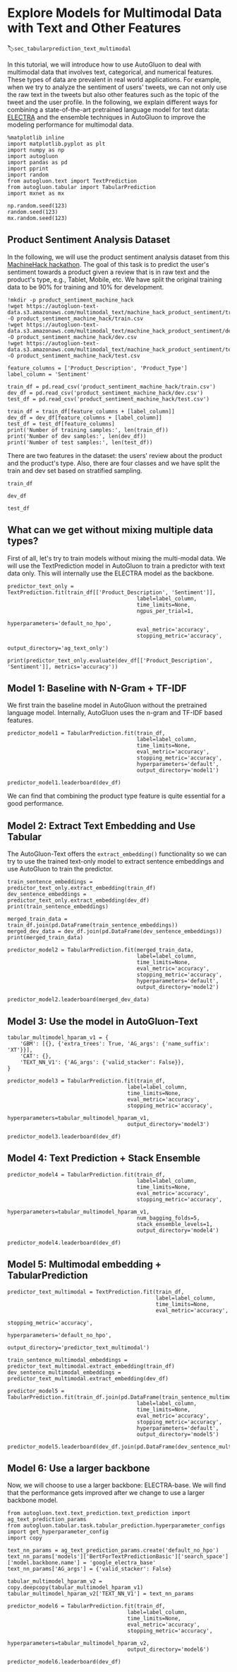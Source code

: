 # Explore Models for Multimodal Data with Text and Other Features

:label:`sec_tabularprediction_text_multimodal`

In this tutorial, we will introduce how to use AutoGluon to deal with multimodal data that involves text, categorical, and numerical features. These types of data are prevalent in real world applications. For example, when we try to analyze the sentiment of users' tweets, we can not only use the raw text in the tweets but also other features such as the topic of the tweet and the user profile. In the following, we explain different ways for combining a state-of-the-art pretrained language model for text data: [ELECTRA](https://arxiv.org/pdf/2003.10555.pdf) and the ensemble techniques in AutoGluon to improve the modeling performance for multimodal data.


```{.python .input}
%matplotlib inline
import matplotlib.pyplot as plt
import numpy as np
import autogluon
import pandas as pd
import pprint
import random
from autogluon.text import TextPrediction
from autogluon.tabular import TabularPrediction
import mxnet as mx

np.random.seed(123)
random.seed(123)
mx.random.seed(123)
```

## Product Sentiment Analysis Dataset

In the following, we will use the product sentiment analysis dataset from this [MachineHack hackathon](https://www.machinehack.com/hackathons/product_sentiment_classification_weekend_hackathon_19/leaderboard). The goal of this task is to predict the user's sentiment towards a product given a review that is in raw text and the product's type, e.g., Tablet, Mobile, etc. We have split the original training data to be 90% for training and 10% for development.


```{.python .input}
!mkdir -p product_sentiment_machine_hack
!wget https://autogluon-text-data.s3.amazonaws.com/multimodal_text/machine_hack_product_sentiment/train.csv -O product_sentiment_machine_hack/train.csv
!wget https://autogluon-text-data.s3.amazonaws.com/multimodal_text/machine_hack_product_sentiment/dev.csv -O product_sentiment_machine_hack/dev.csv
!wget https://autogluon-text-data.s3.amazonaws.com/multimodal_text/machine_hack_product_sentiment/test.csv -O product_sentiment_machine_hack/test.csv
```


```{.python .input}
feature_columns = ['Product_Description', 'Product_Type']
label_column = 'Sentiment'

train_df = pd.read_csv('product_sentiment_machine_hack/train.csv')
dev_df = pd.read_csv('product_sentiment_machine_hack/dev.csv')
test_df = pd.read_csv('product_sentiment_machine_hack/test.csv')

train_df = train_df[feature_columns + [label_column]]
dev_df = dev_df[feature_columns + [label_column]]
test_df = test_df[feature_columns]
print('Number of training samples:', len(train_df))
print('Number of dev samples:', len(dev_df))
print('Number of test samples:', len(test_df))
```

There are two features in the dataset: the users' review about the product and the product's type. Also, there are four classes and we have split the train and dev set based on stratified sampling.


```{.python .input}
train_df
```


```{.python .input}
dev_df
```


```{.python .input}
test_df
```

## What can we get without mixing multiple data types?

First of all, let's try to train models without mixing the multi-modal data. We will use the TextPrediction model in AutoGluon to train a predictor with text data only. This will internally use the ELECTRA model as the backbone.


```{.python .input}
predictor_text_only = TextPrediction.fit(train_df[['Product_Description', 'Sentiment']],
                                         label=label_column,
                                         time_limits=None,
                                         ngpus_per_trial=1,
                                         hyperparameters='default_no_hpo',
                                         eval_metric='accuracy',
                                         stopping_metric='accuracy',
                                         output_directory='ag_text_only')
```


```{.python .input}
print(predictor_text_only.evaluate(dev_df[['Product_Description', 'Sentiment']], metrics='accuracy'))
```

## Model 1:  Baseline with N-Gram + TF-IDF

We first train the baseline model in AutoGluon without the pretrained language model. Internally, AutoGluon uses the n-gram and TF-IDF based features.


```{.python .input}
predictor_model1 = TabularPrediction.fit(train_df,
                                         label=label_column,
                                         time_limits=None,
                                         eval_metric='accuracy',
                                         stopping_metric='accuracy',
                                         hyperparameters='default',
                                         output_directory='model1')
```


```{.python .input}
predictor_model1.leaderboard(dev_df)
```

We can find that combining the product type feature is quite essential for a good performance.

## Model 2: Extract Text Embedding and Use Tabular

The AutoGluon-Text offers the `extract_embedding()` functionality so we can try to use the trained text-only model to extract sentence embeddings and use AutoGluon to train the predictor.


```{.python .input}
train_sentence_embeddings = predictor_text_only.extract_embedding(train_df)
dev_sentence_embeddings = predictor_text_only.extract_embedding(dev_df)
print(train_sentence_embeddings)
```


```{.python .input}
merged_train_data = train_df.join(pd.DataFrame(train_sentence_embeddings))
merged_dev_data = dev_df.join(pd.DataFrame(dev_sentence_embeddings))
print(merged_train_data)
```


```{.python .input}
predictor_model2 = TabularPrediction.fit(merged_train_data,
                                         label=label_column,
                                         time_limits=None,
                                         eval_metric='accuracy',
                                         stopping_metric='accuracy',
                                         hyperparameters='default',
                                         output_directory='model2')
```


```{.python .input}
predictor_model2.leaderboard(merged_dev_data)
```

## Model 3: Use the model in AutoGluon-Text


```{.python .input}
tabular_multimodel_hparam_v1 = {
    'GBM': [{}, {'extra_trees': True, 'AG_args': {'name_suffix': 'XT'}}],
    'CAT': {},
    'TEXT_NN_V1': {'AG_args': {'valid_stacker': False}},
}

predictor_model3 = TabularPrediction.fit(train_df,
                                      label=label_column,
                                      time_limits=None,
                                      eval_metric='accuracy',
                                      stopping_metric='accuracy',
                                      hyperparameters=tabular_multimodel_hparam_v1,
                                      output_directory='model3')
```


```{.python .input}
predictor_model3.leaderboard(dev_df)
```

## Model 4: Text Prediction + Stack Ensemble


```{.python .input}
predictor_model4 = TabularPrediction.fit(train_df,
                                         label=label_column,
                                         time_limits=None,
                                         eval_metric='accuracy',
                                         stopping_metric='accuracy',
                                         hyperparameters=tabular_multimodel_hparam_v1,
                                         num_bagging_folds=5,
                                         stack_ensemble_levels=1,
                                         output_directory='model4')
```


```{.python .input}
predictor_model4.leaderboard(dev_df)
```

## Model 5: Multimodal embedding + TabularPrediction


```{.python .input}
predictor_text_multimodal = TextPrediction.fit(train_df,
                                               label=label_column,
                                               time_limits=None,
                                               eval_metric='accuracy',
                                               stopping_metric='accuracy',
                                               hyperparameters='default_no_hpo',
                                               output_directory='predictor_text_multimodal')

train_sentence_multimodal_embeddings = predictor_text_multimodal.extract_embedding(train_df)
dev_sentence_multimodal_embeddings = predictor_text_multimodal.extract_embedding(dev_df)

predictor_model5 = TabularPrediction.fit(train_df.join(pd.DataFrame(train_sentence_multimodal_embeddings)),
                                         label=label_column,
                                         time_limits=None,
                                         eval_metric='accuracy',
                                         stopping_metric='accuracy',
                                         hyperparameters='default',
                                         output_directory='model5')
```


```{.python .input}
predictor_model5.leaderboard(dev_df.join(pd.DataFrame(dev_sentence_multimodal_embeddings)))
```

## Model 6: Use a larger backbone

Now, we will choose to use a larger backbone: ELECTRA-base. We will find that the performance gets improved after we change to use a larger backbone model.


```{.python .input}
from autogluon.text.text_prediction.text_prediction import ag_text_prediction_params
from autogluon.tabular.task.tabular_prediction.hyperparameter_configs import get_hyperparameter_config
import copy

text_nn_params = ag_text_prediction_params.create('default_no_hpo')
text_nn_params['models']['BertForTextPredictionBasic']['search_space']['model.backbone.name'] = 'google_electra_base'
text_nn_params['AG_args'] = {'valid_stacker': False}

tabular_multimodel_hparam_v2 = copy.deepcopy(tabular_multimodel_hparam_v1)
tabular_multimodel_hparam_v2['TEXT_NN_V1'] = text_nn_params

predictor_model6 = TabularPrediction.fit(train_df,
                                      label=label_column,
                                      time_limits=None,
                                      eval_metric='accuracy',
                                      stopping_metric='accuracy',
                                      hyperparameters=tabular_multimodel_hparam_v2,
                                      output_directory='model6')
```


```{.python .input}
predictor_model6.leaderboard(dev_df)
```
